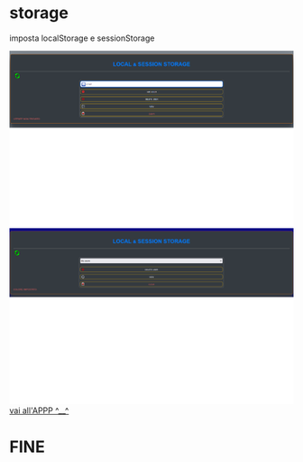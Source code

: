 # storage
imposta localStorage e sessionStorage

<img src="img/all/screenshot-1-2.png" alt="not image">
<img src="img/all/screenshot-2-2.png" alt="not image">
<a href="https://ivanpierdeveloper.github.io/storage/">vai all'APPP ^__^</a>

# FINE
